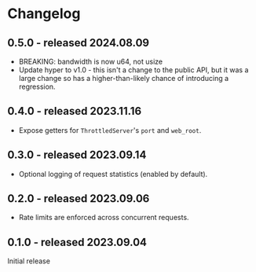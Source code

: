 # Changelog

## 0.5.0 - released 2024.08.09

- BREAKING: bandwidth is now u64, not usize
- Update hyper to v1.0 - this isn't a change to the public API, but it was a
  large change so has a higher-than-likely chance of introducing a regression.

## 0.4.0 - released 2023.11.16

- Expose getters for `ThrottledServer`'s `port` and `web_root`.

## 0.3.0 - released 2023.09.14

- Optional logging of request statistics (enabled by default).

## 0.2.0 - released 2023.09.06

- Rate limits are enforced across concurrent requests.

## 0.1.0 - released 2023.09.04

Initial release

